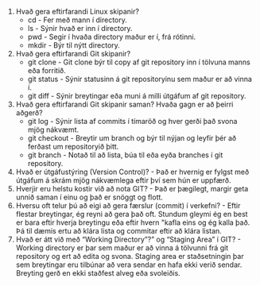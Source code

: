 1. Hvað gera eftirfarandi Linux skipanir?
    * cd - Fer með mann í directory.
    * ls - Sýnir hvað er inn í directory.
    * pwd - Segir í hvaða directory maður er í, frá rótinni.
    * mkdir - Býr til nýtt directory. 
2. Hvað gera eftirfarandi Git skipanir?
    * git clone - Git clone býr til copy af git repository inn í tölvuna manns eða forritið.
    * git status - Sýnir statusinn á git repositoryinu sem maður er að vinna í. 
    * git diff - Sýnir breytingar eða muni á milli útgáfum af git repository. 
3. Hvað gera eftirfarandi Git skipanir saman? Hvaða gagn er að þeirri aðgerð?
    * git log - Sýnir lista af commits í tímaröð og hver gerði það svona mjög nákvæmt. 
    * git checkout - Breytir um branch og býr til nýjan og leyfir þér að ferðast um repositoryið þitt. 
    * git branch - Notað til að lista, búa til eða eyða branches í git repository.
4. Hvað er útgáfustýring (Version Control)? - Það er hvernig er fylgst með útgáfum á skrám mjög nákvæmlega eftir því sem hún er uppfærð.
5. Hverjir eru helstu kostir við að nota GIT? - Það er þægilegt, margir geta unnið saman í einu og það er snöggt og flott. 
6. Hversu oft telur þú að eigi að gera færslur (commit) í verkefni? - Eftir flestar breytingar, ég reyni að gera það oft. Stundum gleymi ég en best er bara eftir hverja breytingu eða eftir hvern "kafla eins og ég kalla það. Þá til dæmis ertu að klára lista og commitar eftir að klára listan. 
7. Hvað er átt við með “Working Directory”?” og “Staging Area” í GIT? - Working directory er þar sem maður er að vinna á tölvunni frá git repository og ert að edita og svona. Staging area er staðsetningin þar sem breytingar eru tilbúnar að vera sendar en hafa ekki verið sendar. Breyting gerð en ekki staðfest alveg eða svoleiðis.